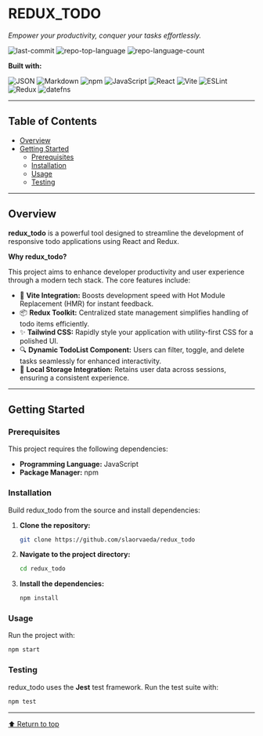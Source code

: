 # REDUX_TODO

*Empower your productivity, conquer your tasks effortlessly.*

![last-commit](https://img.shields.io/github/last-commit/slaorvaeda/redux_todo?style=flat&logo=git&logoColor=white&color=0080ff)
![repo-top-language](https://img.shields.io/github/languages/top/slaorvaeda/redux_todo?style=flat&color=0080ff)
![repo-language-count](https://img.shields.io/github/languages/count/slaorvaeda/redux_todo?style=flat&color=0080ff)

**Built with:**

![JSON](https://img.shields.io/badge/JSON-000000.svg?style=flat&logo=JSON&logoColor=white)
![Markdown](https://img.shields.io/badge/Markdown-000000.svg?style=flat&logo=Markdown&logoColor=white)
![npm](https://img.shields.io/badge/npm-CB3837.svg?style=flat&logo=npm&logoColor=white)
![JavaScript](https://img.shields.io/badge/JavaScript-F7DF1E.svg?style=flat&logo=JavaScript&logoColor=black)
![React](https://img.shields.io/badge/React-61DAFB.svg?style=flat&logo=React&logoColor=black)
![Vite](https://img.shields.io/badge/Vite-646CFF.svg?style=flat&logo=Vite&logoColor=white)
![ESLint](https://img.shields.io/badge/ESLint-4B32C3.svg?style=flat&logo=ESLint&logoColor=white)
![Redux](https://img.shields.io/badge/Redux-764ABC.svg?style=flat&logo=Redux&logoColor=white)
![datefns](https://img.shields.io/badge/datefns-770C56.svg?style=flat&logo=date-fns&logoColor=white)

---

## Table of Contents

- [Overview](#overview)
- [Getting Started](#getting-started)
  - [Prerequisites](#prerequisites)
  - [Installation](#installation)
  - [Usage](#usage)
  - [Testing](#testing)

---

## Overview

**redux_todo** is a powerful tool designed to streamline the development of responsive todo applications using React and Redux.

**Why redux_todo?**

This project aims to enhance developer productivity and user experience through a modern tech stack. The core features include:

- 🎨 **Vite Integration:** Boosts development speed with Hot Module Replacement (HMR) for instant feedback.
- 📦 **Redux Toolkit:** Centralized state management simplifies handling of todo items efficiently.
- ✨ **Tailwind CSS:** Rapidly style your application with utility-first CSS for a polished UI.
- 🔍 **Dynamic TodoList Component:** Users can filter, toggle, and delete tasks seamlessly for enhanced interactivity.
- 💾 **Local Storage Integration:** Retains user data across sessions, ensuring a consistent experience.

---

## Getting Started

### Prerequisites

This project requires the following dependencies:

- **Programming Language:** JavaScript
- **Package Manager:** npm

### Installation

Build redux_todo from the source and install dependencies:

1. **Clone the repository:**
    ```sh
    git clone https://github.com/slaorvaeda/redux_todo
    ```

2. **Navigate to the project directory:**
    ```sh
    cd redux_todo
    ```

3. **Install the dependencies:**
    ```sh
    npm install
    ```

### Usage

Run the project with:

```sh
npm start
```

### Testing

redux_todo uses the **Jest** test framework. Run the test suite with:

```sh
npm test
```

---

[⬆ Return to top](#redux_todo)
